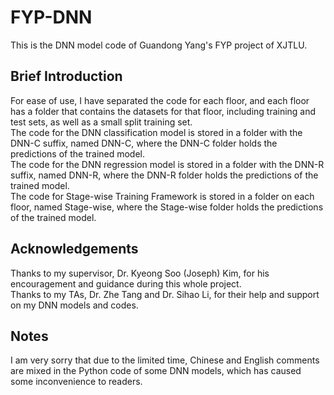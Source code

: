 # FYP-DNN
This is the DNN model code of Guandong Yang's FYP project of XJTLU.

## Brief Introduction
For ease of use, I have separated the code for each floor, and each floor has a folder that contains the datasets for that floor, including training and test sets, as well as a small split training set.\
The code for the DNN classification model is stored in a folder with the DNN-C suffix, named DNN-C, where the DNN-C folder holds the predictions of the trained model.\
The code for the DNN regression model is stored in a folder with the DNN-R suffix, named DNN-R, where the DNN-R folder holds the predictions of the trained model.\
The code for Stage-wise Training Framework is stored in a folder on each floor, named Stage-wise, where the Stage-wise folder holds the predictions of the trained model.

## Acknowledgements
Thanks to my supervisor, Dr. Kyeong Soo (Joseph) Kim, for his encouragement and guidance during this whole project.\
Thanks to my TAs, Dr. Zhe Tang and Dr. Sihao Li, for their help and support on my DNN models and codes.

## Notes
I am very sorry that due to the limited time, Chinese and English comments are mixed in the Python code of some DNN models, which has caused some inconvenience to readers.
